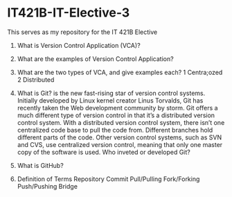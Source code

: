 # IT421B-IT-Elective-3
This serves as my repository for the IT 421B Elective
1. What is Version Control Application (VCA)?

2. What are the examples of Version Control Application?

3. What are the two types of VCA, and give examples each?
 1 Centra;ozed
 2 Distributed
4. What is Git?
	is the new fast-rising star of version control systems. Initially developed by Linux kernel creator Linus Torvalds, Git has recently taken the Web development community by storm. Git offers a much different type of version control in that it’s a distributed version control system. With a distributed version control system, there isn’t one centralized code base to pull the code from. Different branches hold different parts of the code. 
	 Other version control systems, such as SVN and CVS, use centralized version control, meaning that only one master copy of the software is used.
   Who inveted or developed Git?

5. What is GitHub?

6.  Definition of Terms
	Repository
	Commit
	Pull/Pulling
	Fork/Forking
	Push/Pushing
	Bridge
